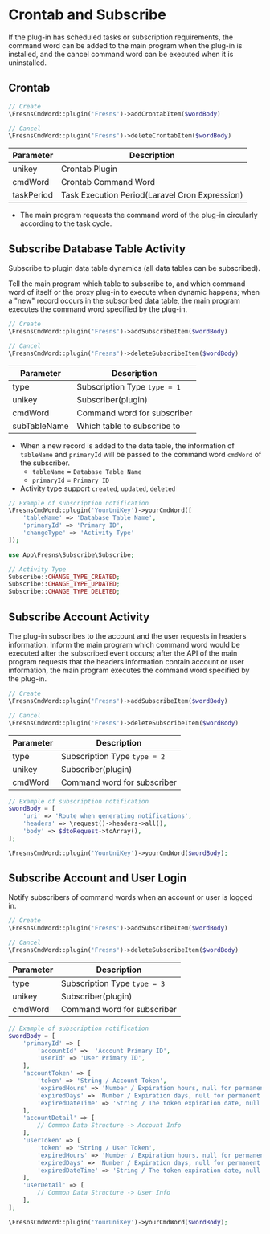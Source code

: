 # Crontab and Subscribe

If the plug-in has scheduled tasks or subscription requirements, the command word can be added to the main program when the plug-in is installed, and the cancel command word can be executed when it is uninstalled.

## Crontab

```php
// Create
\FresnsCmdWord::plugin('Fresns')->addCrontabItem($wordBody)

// Cancel
\FresnsCmdWord::plugin('Fresns')->deleteCrontabItem($wordBody)
```

| Parameter | Description |
| --- | --- |
| unikey | Crontab Plugin |
| cmdWord | Crontab Command Word |
| taskPeriod | Task Execution Period(Laravel Cron Expression) |

- The main program requests the command word of the plug-in circularly according to the task cycle. 

## Subscribe Database Table Activity

Subscribe to plugin data table dynamics (all data tables can be subscribed).

Tell the main program which table to subscribe to, and which command word of itself or the proxy plug-in to execute when dynamic happens; when a "new" record occurs in the subscribed data table, the main program executes the command word specified by the plug-in.

```php
// Create
\FresnsCmdWord::plugin('Fresns')->addSubscribeItem($wordBody)

// Cancel
\FresnsCmdWord::plugin('Fresns')->deleteSubscribeItem($wordBody)
```

| Parameter | Description |
| --- | --- |
| type | Subscription Type `type = 1` |
| unikey | Subscriber(plugin) |
| cmdWord | Command word for subscriber |
| subTableName | Which table to subscribe to |

- When a new record is added to the data table, the information of `tableName` and `primaryId` will be passed to the command word `cmdWord` of the subscriber.
    - `tableName` = `Database Table Name`
    - `primaryId` = `Primary ID`
- Activity type support `created`, `updated`, `deleted`

```php
// Example of subscription notification
\FresnsCmdWord::plugin('YourUniKey')->yourCmdWord([
    'tableName' => 'Database Table Name',
    'primaryId' => 'Primary ID',
    'changeType' => 'Activity Type'
]);
```

```php
use App\Fresns\Subscribe\Subscribe;

// Activity Type
Subscribe::CHANGE_TYPE_CREATED;
Subscribe::CHANGE_TYPE_UPDATED;
Subscribe::CHANGE_TYPE_DELETED;
```

## Subscribe Account Activity

The plug-in subscribes to the account and the user requests in headers information. Inform the main program which command word would be executed after the subscribed event occurs; after the API of the main program requests that the headers information contain account or user information, the main program executes the command word specified by the plug-in.

```php
// Create
\FresnsCmdWord::plugin('Fresns')->addSubscribeItem($wordBody)

// Cancel
\FresnsCmdWord::plugin('Fresns')->deleteSubscribeItem($wordBody)
```

| Parameter | Description |
| --- | --- |
| type | Subscription Type `type = 2` |
| unikey | Subscriber(plugin) |
| cmdWord | Command word for subscriber |

```php
// Example of subscription notification
$wordBody = [
    'uri' => 'Route when generating notifications',
    'headers' => \request()->headers->all(),
    'body' => $dtoRequest->toArray(),
];

\FresnsCmdWord::plugin('YourUniKey')->yourCmdWord($wordBody);
```

## Subscribe Account and User Login

Notify subscribers of command words when an account or user is logged in.

```php
// Create
\FresnsCmdWord::plugin('Fresns')->addSubscribeItem($wordBody)

// Cancel
\FresnsCmdWord::plugin('Fresns')->deleteSubscribeItem($wordBody)
```

| Parameter | Description |
| --- | --- |
| type | Subscription Type `type = 3` |
| unikey | Subscriber(plugin) |
| cmdWord | Command word for subscriber |

```php
// Example of subscription notification
$wordBody = [
    'primaryId' => [
        'accountId' =>  'Account Primary ID',
        'userId' => 'User Primary ID',
    ],
    'accountToken' => [
        'token' => 'String / Account Token',
        'expiredHours' => 'Number / Expiration hours, null for permanent',
        'expiredDays' => 'Number / Expiration days, null for permanent',
        'expiredDateTime' => 'String / The token expiration date, null for permanent, in the format Y-m-d H:i:s'
    ],
    'accountDetail' => [
        // Common Data Structure -> Account Info
    ],
    'userToken' => [
        'token' => 'String / User Token',
        'expiredHours' => 'Number / Expiration hours, null for permanent',
        'expiredDays' => 'Number / Expiration days, null for permanent',
        'expiredDateTime' => 'String / The token expiration date, null for permanent, in the format Y-m-d H:i:s'
    ],
    'userDetail' => [
        // Common Data Structure -> User Info
    ],
];

\FresnsCmdWord::plugin('YourUniKey')->yourCmdWord($wordBody);
```
